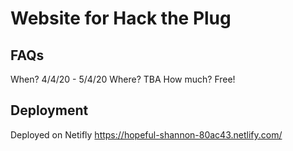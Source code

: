 # Website for Hack the Plug

## FAQs
When? 4/4/20 - 5/4/20
Where? TBA
How much? Free!

## Deployment
Deployed on Netifly https://hopeful-shannon-80ac43.netlify.com/

